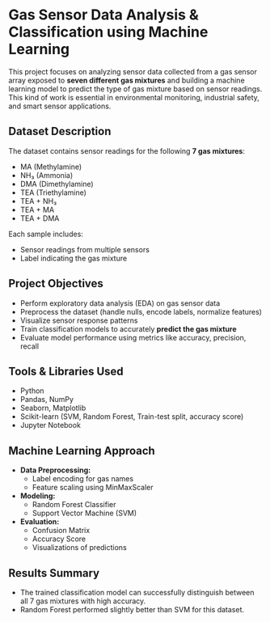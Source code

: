 # Gas Sensor Data Analysis & Classification using Machine Learning

This project focuses on analyzing sensor data collected from a gas sensor array exposed to **seven different gas mixtures** and building a machine learning model to predict the type of gas mixture based on sensor readings. This kind of work is essential in environmental monitoring, industrial safety, and smart sensor applications.


## Dataset Description

The dataset contains sensor readings for the following **7 gas mixtures**:

- MA (Methylamine)
- NH₃ (Ammonia)
- DMA (Dimethylamine)
- TEA (Triethylamine)
- TEA + NH₃
- TEA + MA
- TEA + DMA

Each sample includes:
- Sensor readings from multiple sensors
- Label indicating the gas mixture


## Project Objectives

- Perform exploratory data analysis (EDA) on gas sensor data
- Preprocess the dataset (handle nulls, encode labels, normalize features)
- Visualize sensor response patterns
- Train classification models to accurately **predict the gas mixture**
- Evaluate model performance using metrics like accuracy, precision, recall


## Tools & Libraries Used

- Python
- Pandas, NumPy
- Seaborn, Matplotlib
- Scikit-learn (SVM, Random Forest, Train-test split, accuracy score)
- Jupyter Notebook

## Machine Learning Approach

- **Data Preprocessing:**
  - Label encoding for gas names
  - Feature scaling using MinMaxScaler
- **Modeling:**
  - Random Forest Classifier
  - Support Vector Machine (SVM)
- **Evaluation:**
  - Confusion Matrix
  - Accuracy Score
  - Visualizations of predictions


## Results Summary

- The trained classification model can successfully distinguish between all 7 gas mixtures with high accuracy.
- Random Forest performed slightly better than SVM for this dataset.

